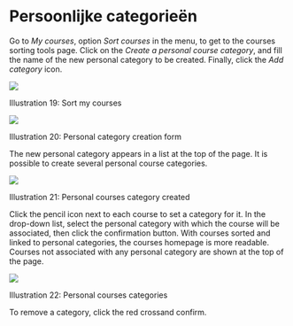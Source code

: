 # Persoonlijke categorieën

Go to _My courses_, option _Sort courses_ in the menu, to get to the courses sorting tools page. Click on the _Create a personal course category_, and fill the name of the new personal category to be created. Finally, click the _Add category_ icon.

![](../../.gitbook/assets/images19%20%2812%29.png)

Illustration 19: Sort my courses

![](../../.gitbook/assets/images272%20%283%29.png)

Illustration 20: Personal category creation form

The new personal category appears in a list at the top of the page. It is possible to create several personal course categories.

![](../../.gitbook/assets/images273%20%283%29.png)

Illustration 21: Personal courses category created

Click the pencil icon next to each course to set a category for it. In the drop-down list, select the personal category with which the course will be associated, then click the confirmation button. With courses sorted and linked to personal categories, the courses homepage is more readable. Courses not associated with any personal category are shown at the top of the page.

![](../../.gitbook/assets/images20%20%2810%29.png)

Illustration 22: Personal courses categories

To remove a category, click the red crossand confirm.

